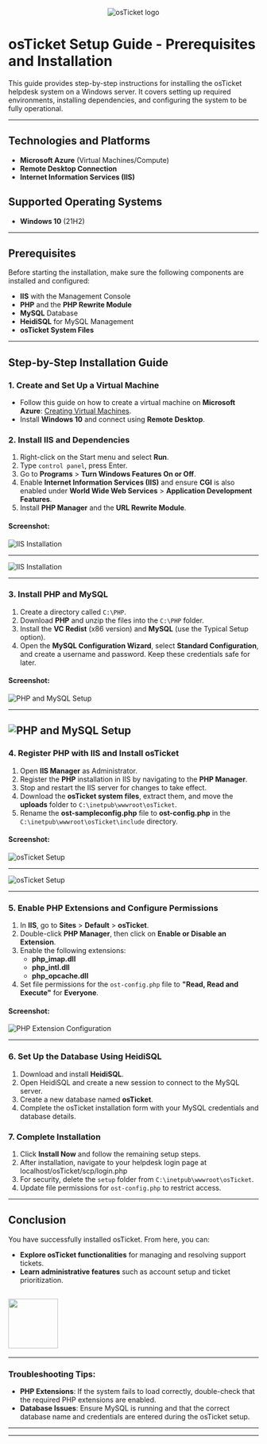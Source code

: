 <p align="center">
<img src="https://i.imgur.com/Clzj7Xs.png" alt="osTicket logo"/>
</p>

# osTicket Setup Guide - Prerequisites and Installation

This guide provides step-by-step instructions for installing the osTicket helpdesk system on a Windows server. It covers setting up required environments, installing dependencies, and configuring the system to be fully operational.

---

## Technologies and Platforms

- **Microsoft Azure** (Virtual Machines/Compute)
- **Remote Desktop Connection**
- **Internet Information Services (IIS)**

## Supported Operating Systems

- **Windows 10** (21H2)

---

## Prerequisites

Before starting the installation, make sure the following components are installed and configured:

- **IIS** with the Management Console
- **PHP** and the **PHP Rewrite Module**
- **MySQL** Database
- **HeidiSQL** for MySQL Management
- **osTicket System Files**

---

## Step-by-Step Installation Guide

### 1. Create and Set Up a Virtual Machine
- Follow this guide on how to create a virtual machine on **Microsoft Azure**: [Creating Virtual Machines](https://github.com/chrisrraP/configure-ad).
- Install **Windows 10** and connect using **Remote Desktop**.

### 2. Install IIS and Dependencies
1. Right-click on the Start menu and select **Run**.
2. Type `control panel`, press Enter.
3. Go to **Programs** > **Turn Windows Features On or Off**.
4. Enable **Internet Information Services (IIS)** and ensure **CGI** is also enabled under **World Wide Web Services** > **Application Development Features**.
5. Install **PHP Manager** and the **URL Rewrite Module**.

#### Screenshot:
![IIS Installation](https://i.imgur.com/fFI8SvZ.png)

---------------------------------------------------                                                  

![IIS Installation](https://i.imgur.com/JNTSgtY.png)

---

### 3. Install PHP and MySQL
1. Create a directory called `C:\PHP`.
2. Download **PHP** and unzip the files into the `C:\PHP` folder.
3. Install the **VC Redist** (x86 version) and **MySQL** (use the Typical Setup option).
4. Open the **MySQL Configuration Wizard**, select **Standard Configuration**, and create a username and password. Keep these credentials safe for later.

#### Screenshot:
![PHP and MySQL Setup](https://i.imgur.com/Q3lFtDX.png)


------------------------------------------------------

![PHP and MySQL Setup](https://i.imgur.com/GvNVFNT.png)
---

### 4. Register PHP with IIS and Install osTicket
1. Open **IIS Manager** as Administrator.
2. Register the **PHP** installation in IIS by navigating to the **PHP Manager**.
3. Stop and restart the IIS server for changes to take effect.
4. Download the **osTicket system files**, extract them, and move the **uploads** folder to `C:\inetpub\wwwroot\osTicket`.
5. Rename the **ost-sampleconfig.php** file to **ost-config.php** in the `C:\inetpub\wwwroot\osTicket\include` directory.

#### Screenshot:
![osTicket Setup](https://i.imgur.com/YHCknRJ.png)

----------
![osTicket Setup](https://i.imgur.com/hny3ScG.png)

---

### 5. Enable PHP Extensions and Configure Permissions
1. In **IIS**, go to **Sites** > **Default** > **osTicket**.
2. Double-click **PHP Manager**, then click on **Enable or Disable an Extension**.
3. Enable the following extensions:
   - **php_imap.dll**
   - **php_intl.dll**
   - **php_opcache.dll**
4. Set file permissions for the `ost-config.php` file to **"Read, Read and Execute"** for **Everyone**.

#### Screenshot:
![PHP Extension Configuration](https://i.imgur.com/5AIrTsc.png)

---

### 6. Set Up the Database Using HeidiSQL
1. Download and install **HeidiSQL**.
2. Open HeidiSQL and create a new session to connect to the MySQL server.
3. Create a new database named **osTicket**.
4. Complete the osTicket installation form with your MySQL credentials and database details.

### 7. Complete Installation
1. Click **Install Now** and follow the remaining setup steps.
2. After installation, navigate to your helpdesk login page at localhost/osTicket/scp/login.php
3. For security, delete the `setup` folder from `C:\inetpub\wwwroot\osTicket`.
4. Update file permissions for `ost-config.php` to restrict access.

---

## Conclusion

You have successfully installed osTicket. From here, you can:
- **Explore osTicket functionalities** for managing and resolving support tickets.
- **Learn administrative features** such as account setup and ticket prioritization.

<h2>  <img src="https://raw.githubusercontent.com/ShahriarShafin/ShahriarShafin/main/Assets/handshake.gif" width="100"> </h2>

---

### Troubleshooting Tips:
- **PHP Extensions**: If the system fails to load correctly, double-check that the required PHP extensions are enabled.
- **Database Issues**: Ensure MySQL is running and that the correct database name and credentials are entered during the osTicket setup.


---


---
